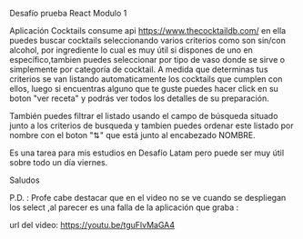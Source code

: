 Desafío prueba React Modulo 1 

 Aplicación Cocktails consume api https://www.thecocktaildb.com/  en ella puedes buscar cocktails seleccionando varios criterios como son sin/con alcohol, por ingrediente lo cual es muy útil si dispones de uno en específico,tambien puedes seleccionar por tipo de vaso 
 donde se sirve o simplemente por categoría de cocktail.
 A medida que determinas tus criterios se van listando automaticamente los cocktails que cumplen con ellos, luego si encuentras alguno que te guste puedes hacer click en su boton "ver receta" y podrás ver todos los detalles de su preparación.
 
 También puedes filtrar el listado usando el campo de búsqueda situado junto a los criterios de busqueda y tambien puedes ordenar este listado por nombre con el boton "⇅" que está junto al encabezado NOMBRE.
 
 Es una tarea para mis estudios en Desafío Latam pero puede ser muy útil sobre todo un día viernes.
 
 Saludos
 


P.D. : Profe cabe destacar que en el video no se ve cuando se despliegan los select ,al parecer es una falla de la aplicación que graba :

url del video: https://youtu.be/tguFlvMaGA4

